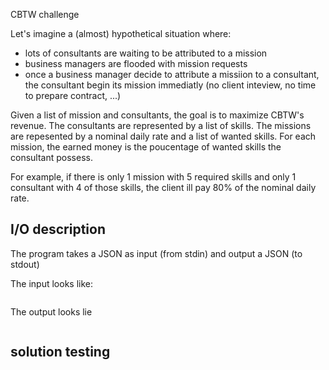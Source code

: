 CBTW challenge


Let's imagine a (almost) hypothetical situation where:

 * lots of consultants are waiting to be attributed to a mission
 * business managers are flooded with mission requests
 * once a business manager decide to attribute a missiion to a consultant, the
   consultant begin its mission immediatly (no client inteview, no time to
   prepare contract, ...)

Given a list of mission and consultants, the goal is to maximize CBTW's revenue.
The consultants are represented by a list of skills.
The missions are repesented by a nominal daily rate and a list of wanted skills.
For each mission, the earned money is the poucentage of wanted skills the consultant possess.

For example, if there is only  1 mission with 5 required skills and
only 1 consultant with 4 of those skills, the client ill pay 80% of the nominal
daily rate.


## I/O description

The program takes a JSON as input (from stdin) and output a JSON (to stdout)

The input looks like:

```JSON


```

The output looks lie

```JSON
```

## solution testing

